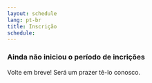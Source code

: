 ```yaml
---
layout: schedule
lang: pt-br
title: Inscrição
schedule: 
---
```


### Ainda não iniciou o período de incrições

Volte em breve! Será um prazer tê-lo conosco.